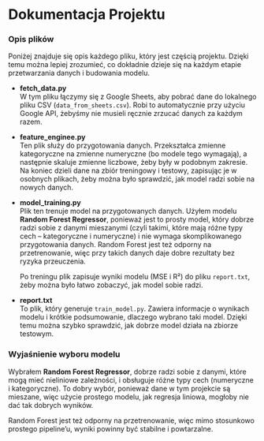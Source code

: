 # Dokumentacja Projektu

### Opis plików

Poniżej znajduje się opis każdego pliku, który jest częścią projektu. Dzięki temu można lepiej zrozumieć, co dokładnie dzieje się na każdym etapie przetwarzania danych i budowania modelu.

- **fetch_data.py**  
  W tym pliku łączymy się z Google Sheets, aby pobrać dane do lokalnego pliku CSV (`data_from_sheets.csv`). Robi to automatycznie przy użyciu Google API, żebyśmy nie musieli ręcznie zrzucać danych za każdym razem.

- **feature_enginee.py**  
  Ten plik służy do przygotowania danych. Przekształca zmienne kategoryczne na zmienne numeryczne (bo modele tego wymagają), a następnie skaluje zmienne liczbowe, żeby były w podobnym zakresie. Na koniec dzieli dane na zbiór treningowy i testowy, zapisując je w osobnych plikach, żeby można było sprawdzić, jak model radzi sobie na nowych danych.

- **model_training.py**  
  Plik ten trenuje model na przygotowanych danych. Użyłem modelu **Random Forest Regressor**, ponieważ jest to prosty model, który dobrze radzi sobie z danymi mieszanymi (czyli takimi, które mają różne typy cech – kategoryczne i numeryczne) i nie wymaga skomplikowanego przygotowania danych. Random Forest jest też odporny na przetrenowanie, więc przy takich danych daje dobre rezultaty bez ryzyka przeuczenia.

  Po treningu plik zapisuje wyniki modelu (MSE i R²) do pliku `report.txt`, żeby można było łatwo zobaczyć, jak model sobie radzi.

- **report.txt**  
  To plik, który generuje `train_model.py`. Zawiera informacje o wynikach modelu i krótkie podsumowanie, dlaczego wybrano taki model. Dzięki temu można szybko sprawdzić, jak dobrze model działa na zbiorze testowym.

### Wyjaśnienie wyboru modelu

Wybrałem **Random Forest Regressor**, dobrze radzi sobie z danymi, które mogą mieć nieliniowe zależności, i obsługuje różne typy cech (numeryczne i kategoryczne). To dobry wybór, ponieważ dane w tym projekcie są mieszane, więc użycie prostego modelu, jak regresja liniowa, mogłoby nie dać tak dobrych wyników.

Random Forest jest też odporny na przetrenowanie, więc mimo stosunkowo prostego pipeline’u, wyniki powinny być stabilne i powtarzalne.
